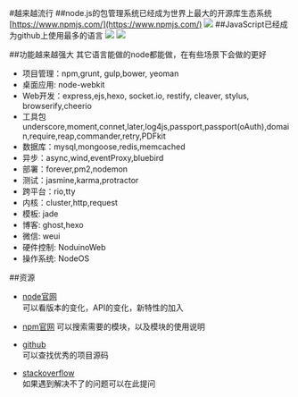 #越来越流行
##node.js的包管理系统已经成为世界上最大的开源库生态系统  
[https://www.npmjs.com/](https://www.npmjs.com/)
<img src="http://7xjf2l.com2.z0.glb.qiniucdn.com/populor.jpg" class="img-responsive">
##JavaScript已经成为github上使用最多的语言
<img src="http://7xjf2l.com2.z0.glb.qiniucdn.com/github.png" class="img-responsive">
<img src="http://7xjf2l.com2.z0.glb.qiniucdn.com/gitlang.jpg" class="img-responsive">

##功能越来越强大
其它语言能做的node都能做，在有些场景下会做的更好

- 项目管理：npm,grunt, gulp,bower, yeoman
- 桌面应用: node-webkit
- Web开发：express,ejs,hexo, socket.io, restify, cleaver, stylus, browserify,cheerio
- 工具包 underscore,moment,connet,later,log4js,passport,passport(oAuth),domain,require,reap,commander,retry,PDFkit
- 数据库：mysql,mongoose,redis,memcached
- 异步：async,wind,eventProxy,bluebird
- 部署：forever,pm2,nodemon
- 测试：jasmine,karma,protractor
- 跨平台：rio,tty
- 内核：cluster,http,request
- 模板: jade 
- 博客: ghost,hexo
- 微信: weui
- 硬件控制: NoduinoWeb
- 操作系统: NodeOS

##资源
- [node官网](https://nodejs.org/en/)  
可以看版本的变化，API的变化，新特性的加入

- [npm官网](https://www.npmjs.com/)
可以搜索需要的模块，以及模块的使用说明

- [github](https://www.github.com/)  
可以查找优秀的项目源码

- [stackoverflow](https://www.stackoverflow.com/)  
如果遇到解决不了的问题可以在此提问